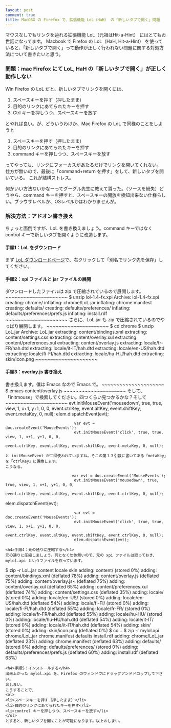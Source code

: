 ```yaml
---
layout: post
comment: true
title: MacOSX の Firefox で、拡張機能 LoL（HaH） の「新しいタブで開く」問題
---
```

マウスなしでもリンクを辿れる拡張機能 LoL（元祖はHit-a-Hint） にはとてもお世話になってます。
Macbook で Firefox の LoL（HaH, Hit-a-Hint） を使っていると、「新しいタブで開く」って動作が正しく行われない問題に関する対処方法について書きたいと思う。
### 問題：mac Firefox にて LoL, HaH の「新しいタブで開く」が正しく動作しない
Win Firefox の LoL だと、新しいタブでリンクを開くには、
<ol>
<li>スペースキーを押す（押したまま）</li>
<li>目的のリンクにあてられたキーを押す</li>
<li>Ctrl キーを押しつつ、スペースキーを放す</li>
</ol>
とやれば良い。が、どういうわけか、Mac Firefox の LoL で同様のことをしようと
<ol>
<li>スペースキーを押す（押したまま）</li>
<li>目的のリンクにあてられたキーを押す</li>
<li>command キーを押しつつ、スペースキーを放す</li>
</ol>
ってやっても、リンクにフォーカスがあたるだけでリンクを開いてくれない。
仕方が無いので、最後に「command+return を押す」をして、新しいタブを開いている。
これが結構ストレス。

何かいい方法ないかなーってグーグル先生に教えて貰った。（ソースを紛失）どうやら、command キーを押すと、スペースキーの開放を検知出来ない仕様らしい。ブラウザレベルか、OSレベルかはわかりませんが。
### 解決方法：アドオン書き換え
ちょっと面倒ですが、LoL を書き換えましょう。command キーではなく control キーで新しいタブを開くように改造します。
<h4>手順1：LoL をダウンロード</h4>
まず <a href="https://addons.mozilla.org/ja/firefox/addon/8781">LoL ダウンロードページ</a>で、右クリックして「別名でリンク先を保存」してください。
<h4>手順2：xpi ファイルと jar ファイルの展開</h4>
ダウンロードしたファイルは zip で圧縮されているので展開します。
~~~~~~~~~~~~~~~~~~~~~
$ unzip lol-1.4-fx.xpi 
Archive:  lol-1.4-fx.xpi
   creating: chrome/
  inflating: chrome/LoL.jar          
  inflating: chrome.manifest         
   creating: defaults/
   creating: defaults/preferences/
  inflating: defaults/preferences/prefs.js  
  inflating: install.rdf            
~~~~~~~~~~~~~~~~~~~~~
さらに、LoL.jar も zip で圧縮されているのでやっぱり展開します。
~~~~~~~~~~~~~~~~~~~~~
$ cd chrome 
$ unzip LoL.jar 
Archive:  LoL.jar
 extracting: content/bindings.xml    
 extracting: content/settings.css    
 extracting: content/overlay.xul     
 extracting: content/preferences.xul  
 extracting: content/overlay.js      
 extracting: locale/fr-FR/hah.dtd    
 extracting: locale/it-IT/hah.dtd    
 extracting: locale/en-US/hah.dtd    
 extracting: locale/fi-FI/hah.dtd    
 extracting: locale/hu-HU/hah.dtd    
 extracting: skin/icon.png           
~~~~~~~~~~~~~~~~~~~~~

<h4>手順3：overlay.js 書き換え</h4>
書き換えます。僕は Emacs なので Emacs で。
~~~~~~~~~~~~~~~~~~~~~
$ emacs content/overlay.js
~~~~~~~~~~~~~~~~~~~~~
そして、「initmouse」で検索してください。四つくらい見つかるかな？そして
~~~~~~~~~~~~~~~~~~~~~
                                  evt.initMouseEvent('mousedown', true, true, view, 1, x+1, y+1, 0, 0,
                                                                         event.ctrlKey, event.altKey, event.shiftKey, event.metaKey, 0, null);
                                  elem.dispatchEvent(evt);

                                  var evt = doc.createEvent('MouseEvents');
                                  evt.initMouseEvent('click', true, true, view, 1, x+1, y+1, 0, 0,
                                                                         event.ctrlKey, event.altKey, event.shiftKey, event.metaKey, 0, null);
~~~~~~~~~~~~~~~~~~~~~
と initMouseEvent が二回使われていますね。そこの第１３引数に書いてある「metaKey」を「ctrlKey」に置換します。
こうなる。
~~~~~~~~~~~~~~~~~~~~~
                                 var evt = doc.createEvent('MouseEvents');
                                  evt.initMouseEvent('mousedown', true, true, view, 1, x+1, y+1, 0, 0,
                                                                         event.ctrlKey, event.altKey, event.shiftKey, event.ctrlKey, 0, null);

elem.dispatchEvent(evt);                                                                                 

                                  var evt = doc.createEvent('MouseEvents');
                                  evt.initMouseEvent('click', true, true, view, 1, x+1, y+1, 0, 0,
                                                                         event.ctrlKey, event.altKey, event.shiftKey, event.ctrlKey, 0, null);
                                  elem.dispatchEvent(evt);
~~~~~~~~~~~~~~~~~~~~~
<h4>手順4：元の通りに圧縮する</h4>
元の通りに圧縮しましょう。何となく勿体無いので、元の xpi ファイルは取っておき、mylol.xpi というファイルを作っています。
~~~~~~~~~~~~~~~~~~~~~
$ zip -r LoL.jar content locale skin 
  adding: content/ (stored 0%)
  adding: content/bindings.xml (deflated 78%)
  adding: content/overlay.js (deflated 75%)
  adding: content/overlay.js~ (deflated 75%)
  adding: content/overlay.xul (deflated 65%)
  adding: content/preferences.xul (deflated 74%)
  adding: content/settings.css (deflated 35%)
  adding: locale/ (stored 0%)
  adding: locale/en-US/ (stored 0%)
  adding: locale/en-US/hah.dtd (deflated 54%)
  adding: locale/fi-FI/ (stored 0%)
  adding: locale/fi-FI/hah.dtd (deflated 55%)
  adding: locale/fr-FR/ (stored 0%)
  adding: locale/fr-FR/hah.dtd (deflated 55%)
  adding: locale/hu-HU/ (stored 0%)
  adding: locale/hu-HU/hah.dtd (deflated 54%)
  adding: locale/it-IT/ (stored 0%)
  adding: locale/it-IT/hah.dtd (deflated 54%)
  adding: skin/ (stored 0%)
  adding: skin/icon.png (deflated 0%)
$ cd ..
$ zip -r mylol.xpi chrome/LoL.jar chrome.manifest defaults install.rdf
  adding: chrome/LoL.jar (deflated 23%)
  adding: chrome.manifest (deflated 63%)
  adding: defaults/ (stored 0%)
  adding: defaults/preferences/ (stored 0%)
  adding: defaults/preferences/prefs.js (deflated 60%)
  adding: install.rdf (deflated 63%)
~~~~~~~~~~~~~~~~~~~~~
<h4>手順5：インストールする</h4>
出来上がった mylol.xpi を、Firefox のウィンドウにドラッグアンドドロップして下さい。
おしまい。
こうすることで、
<ol>
<li>スペースキーを押す（押したまま）</li>
<li>目的のリンクにあてられたキーを押す</li>
<li>control キーを押しつつ、スペースキーを放す</li>
</ol>
とすると、新しいタブを開くことが可能になります。以上おしまい。
